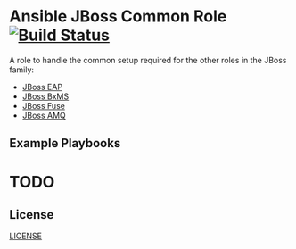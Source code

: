 Ansible JBoss Common Role [![Build Status](https://api.travis-ci.org/rhtconsulting/ansible-role-jboss-common.svg)](https://travis-ci.org/rhtconsulting/ansible-role-jboss-common)
=================

A role to handle the common setup required for the other roles in the JBoss family:

- [JBoss EAP](https://github.com/rhtconsulting/jboss_eap)
- [JBoss BxMS](https://github.com/rhtconsulting/jboss_bxms)
- [JBoss Fuse](https://github.com/rhtconsulting/jboss_fuse)
- [JBoss AMQ](https://github.com/rhtconsulting/jboss_amq)

Example Playbooks
----------------

# TODO

License
-------

[LICENSE](./LICENSE)
